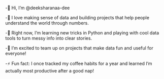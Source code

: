 -👋 Hi, I’m @deeksharanaa-dee

-👀 I love making sense of data and building projects that help people understand the world through numbers.

-🌱 Right now, I’m learning new tricks in Python and playing with cool data tools to turn messy info into clear stories.

-💞️ I’m excited to team up on projects that make data fun and useful for everyone!

-⚡ Fun fact: I once tracked my coffee habits for a year and learned I’m actually most productive after a good nap!



<!---
deeksharanaa-dee/deeksharanaa-dee is a ✨ special ✨ 
--->
